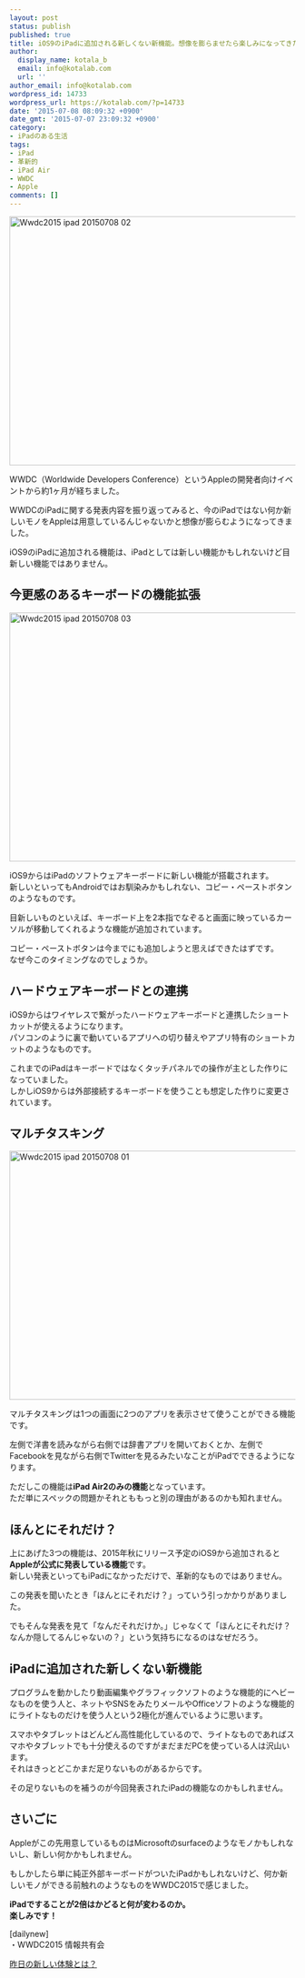 ```yaml
---
layout: post
status: publish
published: true
title: iOS9のiPadに追加される新しくない新機能。想像を膨らませたら楽しみになってきた！
author:
  display_name: kotala_b
  email: info@kotalab.com
  url: ''
author_email: info@kotalab.com
wordpress_id: 14733
wordpress_url: https://kotalab.com/?p=14733
date: '2015-07-08 08:09:32 +0900'
date_gmt: '2015-07-07 23:09:32 +0900'
category:
- iPadのある生活
tags:
- iPad
- 革新的
- iPad Air
- WWDC
- Apple
comments: []
---
```

<p><img src="https://kotalab.com/wp-content/uploads/2015/07/wwdc2015-ipad_20150708_02.jpg" alt="Wwdc2015 ipad 20150708 02" width="780" height ="438" class="aligncenter size-large" /></p>
<p>WWDC（Worldwide Developers Conference）というAppleの開発者向けイベントから約1ヶ月が経ちました。</p>
<p>WWDCのiPadに関する発表内容を振り返ってみると、今のiPadではない何か新しいモノをAppleは用意しているんじゃないかと想像が膨らむようになってきました。</p>
<p>iOS9のiPadに追加される機能は、iPadとしては新しい機能かもしれないけど目新しい機能ではありません。</p>
<!--more-->
<h2>今更感のあるキーボードの機能拡張</h2>
<p><img src="https://kotalab.com/wp-content/uploads/2015/07/wwdc2015-ipad_20150708_03.jpg" alt="Wwdc2015 ipad 20150708 03" width="780" height ="438" class="aligncenter size-large" /></p>
<p>iOS9からはiPadのソフトウェアキーボードに新しい機能が搭載されます。<br />
新しいといってもAndroidではお馴染みかもしれない、コピー・ペーストボタンのようなものです。</p>
<p>目新しいものといえば、キーボード上を2本指でなぞると画面に映っているカーソルが移動してくれるような機能が追加されています。</p>
<p>コピー・ペーストボタンは今までにも追加しようと思えばできたはずです。<br />
<span class="b">なぜ今このタイミング</span>なのでしょうか。</p>
<h2>ハードウェアキーボードとの連携</h2>
<p>iOS9からはワイヤレスで繋がったハードウェアキーボードと連携したショートカットが使えるようになります。<br />
パソコンのように裏で動いているアプリへの切り替えやアプリ特有のショートカットのようなものです。</p>
<p>これまでのiPadはキーボードではなくタッチパネルでの操作が主とした作りになっていました。<br />
しかし<span class="b">iOS9からは外部接続するキーボードを使うことも想定した作りに変更</span>されています。</p>
<h2>マルチタスキング</h2>
<p><img src="https://kotalab.com/wp-content/uploads/2015/07/wwdc2015-ipad_20150708_01.jpg" alt="Wwdc2015 ipad 20150708 01" width="780" height ="438" class="aligncenter size-large" /></p>
<p>マルチタスキングは1つの画面に2つのアプリを表示させて使うことができる機能です。</p>
<p>左側で洋書を読みながら右側では辞書アプリを開いておくとか、左側でFacebookを見ながら右側でTwitterを見るみたいなことがiPadでできるようになります。</p>
<p>ただしこの機能は<strong>iPad Air2のみの機能</strong>となっています。<br />
ただ単にスペックの問題かそれとももっと別の理由があるのかも知れません。</p>
<h2>ほんとにそれだけ？</h2>
<p>上にあげた3つの機能は、2015年秋にリリース予定のiOS9から追加されると<strong>Appleが公式に発表している機能</strong>です。<br />
新しい発表といってもiPadになかっただけで、革新的なものではありません。</p>
<p><span class="b">この発表を聞いたとき「ほんとにそれだけ？」っていう引っかかりがありました。</span></p>
<p>でもそんな発表を見て「なんだそれだけか。」じゃなくて「ほんとにそれだけ？なんか隠してるんじゃないの？」という気持ちになるのはなぜだろう。</p>
<h2>iPadに追加された新しくない新機能</h2>
<p>プログラムを動かしたり動画編集やグラフィックソフトのような機能的にヘビーなものを使う人と、ネットやSNSをみたりメールやOfficeソフトのような機能的にライトなものだけを使う人という2極化が進んでいるように思います。</p>
<p>スマホやタブレットはどんどん高性能化しているので、ライトなものであればスマホやタブレットでも十分使えるのですがまだまだPCを使っている人は沢山います。<br />
それはきっとどこかまだ足りないものがあるからです。</p>
<p>その足りないものを補うのが今回発表されたiPadの機能なのかもしれません。</p>
<h2>さいごに</h2>
<p>Appleがこの先用意しているものはMicrosoftのsurfaceのようなモノかもしれないし、新しい何かかもしれません。</p>
<p>もしかしたら単に純正外部キーボードがついたiPadかもしれないけど、何か新しいモノができる前触れのようなものをWWDC2015で感じました。</p>
<p><strong>iPadですることが2倍はかどると何が変わるのか。<br />
楽しみです！</strong></p>
<p>[dailynew]<br />
・WWDC2015 情報共有会</p>
<p><a href="https://kotalab.com/lets-start-1day1new" title="昨日の新しい体験とは？">昨日の新しい体験とは？</a></p>
<div class="clear"></div>
